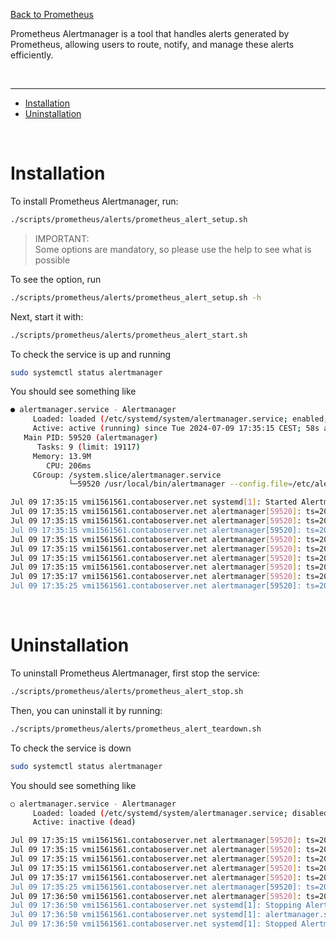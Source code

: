 [Back to Prometheus](../../README.md)

Prometheus Alertmanager is a tool that handles alerts generated by Prometheus, allowing users to route, notify, and manage these alerts efficiently.

<br />

---

- [Installation](#installation)
- [Uninstallation](#uninstallation)

<br />

# Installation

To install Prometheus Alertmanager, run:

```bash
./scripts/prometheus/alerts/prometheus_alert_setup.sh
```

> IMPORTANT: <br />
> Some options are mandatory, so please use the help to see what is possible

To see the option, run

```bash
./scripts/prometheus/alerts/prometheus_alert_setup.sh -h
```

Next, start it with:

```bash
./scripts/prometheus/alerts/prometheus_alert_start.sh
```

To check the service is up and running

```bash
sudo systemctl status alertmanager
```

You should see something like

```bash
● alertmanager.service - Alertmanager
     Loaded: loaded (/etc/systemd/system/alertmanager.service; enabled; vendor preset: enabled)
     Active: active (running) since Tue 2024-07-09 17:35:15 CEST; 58s ago
   Main PID: 59520 (alertmanager)
      Tasks: 9 (limit: 19117)
     Memory: 13.9M
        CPU: 206ms
     CGroup: /system.slice/alertmanager.service
             └─59520 /usr/local/bin/alertmanager --config.file=/etc/alertmanager/alertmanager.yml --storage.path=/var/lib/alertmanager/ --cluster.advertise-a>

Jul 09 17:35:15 vmi1561561.contaboserver.net systemd[1]: Started Alertmanager.
Jul 09 17:35:15 vmi1561561.contaboserver.net alertmanager[59520]: ts=2024-07-09T15:35:15.645Z caller=main.go:240 level=info msg="Starting Alertmanager" versi>
Jul 09 17:35:15 vmi1561561.contaboserver.net alertmanager[59520]: ts=2024-07-09T15:35:15.646Z caller=main.go:241 level=info build_context="(go=go1.19.4, user>
Jul 09 17:35:15 vmi1561561.contaboserver.net alertmanager[59520]: ts=2024-07-09T15:35:15.650Z caller=cluster.go:681 level=info component=cluster msg="Waiting>
Jul 09 17:35:15 vmi1561561.contaboserver.net alertmanager[59520]: ts=2024-07-09T15:35:15.708Z caller=coordinator.go:113 level=info component=configuration ms>
Jul 09 17:35:15 vmi1561561.contaboserver.net alertmanager[59520]: ts=2024-07-09T15:35:15.709Z caller=coordinator.go:126 level=info component=configuration ms>
Jul 09 17:35:15 vmi1561561.contaboserver.net alertmanager[59520]: ts=2024-07-09T15:35:15.726Z caller=tls_config.go:232 level=info msg="Listening on" address=>
Jul 09 17:35:15 vmi1561561.contaboserver.net alertmanager[59520]: ts=2024-07-09T15:35:15.726Z caller=tls_config.go:235 level=info msg="TLS is disabled." http>
Jul 09 17:35:17 vmi1561561.contaboserver.net alertmanager[59520]: ts=2024-07-09T15:35:17.650Z caller=cluster.go:706 level=info component=cluster msg="gossip >
Jul 09 17:35:25 vmi1561561.contaboserver.net alertmanager[59520]: ts=2024-07-09T15:35:25.652Z caller=cluster.go:698 level=info component=cluster msg="gossip >
```

<br />

# Uninstallation

To uninstall Prometheus Alertmanager, first stop the service:

```bash
./scripts/prometheus/alerts/prometheus_alert_stop.sh
```

Then, you can uninstall it by running:

```bash
./scripts/prometheus/alerts/prometheus_alert_teardown.sh
```

To check the service is down

```bash
sudo systemctl status alertmanager
```

You should see something like

```bash
○ alertmanager.service - Alertmanager
     Loaded: loaded (/etc/systemd/system/alertmanager.service; disabled; vendor preset: enabled)
     Active: inactive (dead)

Jul 09 17:35:15 vmi1561561.contaboserver.net alertmanager[59520]: ts=2024-07-09T15:35:15.708Z caller=coordinator.go:113 level=info component=configuration ms>
Jul 09 17:35:15 vmi1561561.contaboserver.net alertmanager[59520]: ts=2024-07-09T15:35:15.709Z caller=coordinator.go:126 level=info component=configuration ms>
Jul 09 17:35:15 vmi1561561.contaboserver.net alertmanager[59520]: ts=2024-07-09T15:35:15.726Z caller=tls_config.go:232 level=info msg="Listening on" address=>
Jul 09 17:35:15 vmi1561561.contaboserver.net alertmanager[59520]: ts=2024-07-09T15:35:15.726Z caller=tls_config.go:235 level=info msg="TLS is disabled." http>
Jul 09 17:35:17 vmi1561561.contaboserver.net alertmanager[59520]: ts=2024-07-09T15:35:17.650Z caller=cluster.go:706 level=info component=cluster msg="gossip >
Jul 09 17:35:25 vmi1561561.contaboserver.net alertmanager[59520]: ts=2024-07-09T15:35:25.652Z caller=cluster.go:698 level=info component=cluster msg="gossip >
Jul 09 17:36:50 vmi1561561.contaboserver.net alertmanager[59520]: ts=2024-07-09T15:36:50.153Z caller=main.go:583 level=info msg="Received SIGTERM, exiting gr>
Jul 09 17:36:50 vmi1561561.contaboserver.net systemd[1]: Stopping Alertmanager...
Jul 09 17:36:50 vmi1561561.contaboserver.net systemd[1]: alertmanager.service: Deactivated successfully.
Jul 09 17:36:50 vmi1561561.contaboserver.net systemd[1]: Stopped Alertmanager.
```

